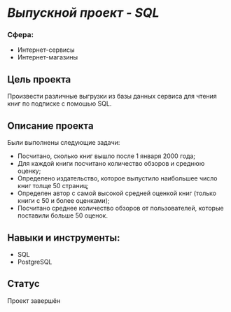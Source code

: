 # _Выпускной проект - SQL_
### Сфера: 
- Интернет-сервисы 
- Интернет-магазины
## Цель проекта
Произвести различные выгрузки из базы данных сервиса для чтения книг по подписке с помошью SQL.

## Описание проекта
Были выполнены следующие задачи:
- Посчитано, сколько книг вышло после 1 января 2000 года;
- Для каждой книги посчитано количество обзоров и среднюю оценку;
- Определено издательство, которое выпустило наибольшее число книг толще 50 страниц;
- Определен автор с самой высокой средней оценкой книг (только книги с 50 и более оценками);
- Посчитано среднее количество обзоров от пользователей, которые поставили больше 50 оценок.


## Навыки и инструменты:
- SQL
- PostgreSQL

## Статус
Проект завершён
